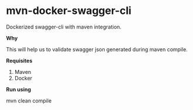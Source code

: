 # mvn-docker-swagger-cli

Dockerized swagger-cli with maven integration.

**Why**

This will help us to validate swagger json generated during maven compile.

**Requisites**

1. Maven
2. Docker

**Run using**

mvn clean compile

